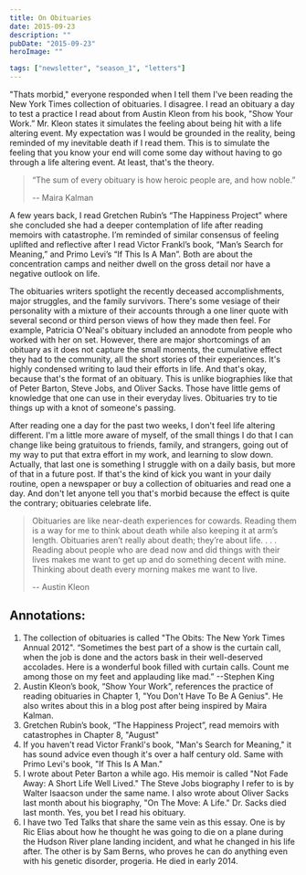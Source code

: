 ```yaml
---
title: On Obituaries
date: 2015-09-23
description: ""
pubDate: "2015-09-23"
heroImage: ""

tags: ["newsletter", "season_1", "letters"]
---
```




"Thats morbid," everyone responded when I tell them I've been reading the New York Times collection of obituaries. I disagree. I read an obituary a day to test a practice I read about from Austin Kleon from his book, "Show Your Work.” Mr. Kleon states it simulates the feeling about being hit with a life altering event. My expectation was I would be grounded in the reality, being reminded of my inevitable death if I read them. This is to simulate the feeling that you know your end will come some day without having to go through a life altering event. At least, that's the theory.

> “The sum of every obituary is how heroic people are, and how noble.”
>
> -- Maira Kalman

A few years back, I read Gretchen Rubin’s “The Happiness Project” where she concluded she had a deeper contemplation of life after reading memoirs with catastrophe. I’m reminded of similar consensus of feeling uplifted and reflective after I read Victor Frankl’s book, “Man’s Search for Meaning,” and Primo Levi’s “If This Is A Man”. Both are about the concentration camps and neither dwell on the gross detail nor have a negative outlook on life.

The obituaries writers spotlight the recently deceased accomplishments, major struggles, and the family survivors. There's some vesiage of their personality with a mixture of their accounts through a one liner quote with several second or third person views of how they made then feel. For example, Patricia O'Neal's obituary included an annodote from people who worked with her on set. However, there are major shortcomings of an obituary as it does not capture the small moments, the cumulative effect they had to the community, all the short stories of their experiences. It's highly condensed writing to laud their efforts in life. And that's okay, because that's the format of an obituary. This is unlike biographies like that of Peter Barton, Steve Jobs, and Oliver Sacks. Those have little gems of knowledge that one can use in their everyday lives. Obituaries try to tie things up with a knot of someone's passing.

After reading one a day for the past two weeks, I don't feel life altering different. I'm a little more aware of myself, of the small things I do that I can change like being gratuitous to friends, family, and strangers, going out of my way to put that extra effort in my work, and learning to slow down. Actually, that last one is something I struggle with on a daily basis, but more of that in a future post. If that's the kind of kick you want in your daily routine, open a newspaper or buy a collection of obituaries and read one a day. And don't let anyone tell you that's morbid because the effect is quite the contrary; obituaries celebrate life.

> Obituaries are like near-death experiences for cowards. Reading them is a way for me to think about death while also keeping it at arm’s length. Obituaries aren’t really about death; they’re about life. . . . Reading about people who are dead now and did things with their lives makes me want to get up and do something decent with mine. Thinking about death every morning makes me want to live.
>  
> -- Austin Kleon

## Annotations:
1. The collection of obituaries is called "The Obits: The New York Times Annual 2012". “Sometimes the best part of a show is the curtain call, when the job is done and the actors bask in their well-deserved accolades. Here is a wonderful book filled with curtain calls. Count me among those on my feet and applauding like mad.” --Stephen King
1. Austin Kleon’s book, “Show Your Work”, references the practice of reading obituaries in Chapter 1, "You Don't Have To Be A Genius". He also writes about this in a blog post after being inspired by Maira Kalman.
1. Gretchen Rubin’s book, “The Happiness Project”, read memoirs with catastrophes in Chapter 8, "August"
1. If you haven't read Victor Frankl's book, "Man's Search for Meaning," it has sound advice even though it's over a half century old. Same with Primo Levi's book, "If This Is A Man."
1. I wrote about Peter Barton a while ago. His memoir is called "Not Fade Away: A Short Life Well Lived." The Steve Jobs biography I refer to is by Walter Isaacson under the same name. I also wrote about Oliver Sacks last month about his biography, "On The Move: A Life." Dr. Sacks died last month. Yes, you bet I read his obituary.
1. I have two Ted Talks that share the same vein as this essay. One is by Ric Elias about how he thought he was going to die on a plane during the Hudson River plane landing incident, and what he changed in his life after. The other is by Sam Berns, who proves he can do anything even with his genetic disorder, progeria. He died in early 2014.

